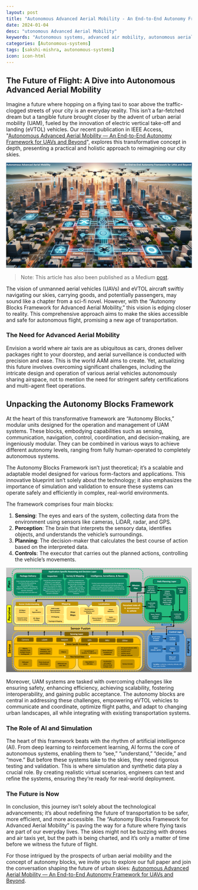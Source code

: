 ```yaml
---
layout: post
title: "Autonomous Advanced Aerial Mobility - An End-to-End Autonomy Framework for UAVs and Beyond."
date: 2024-01-04
desc: "utonomous Advanced Aerial Mobility"
keywords: "Autonomous systems, advanced air mobility, autonomous aerial systems, robotics, unmanned aerial vehicles, urban air mobility, multi-agent fleet operations, certification in aviation"
categories: [Autonomous-systems]
tags: [sakshi-mishra, autonomous-systems]
icon: icon-html
---
```


## The Future of Flight: A Dive into Autonomous Advanced Aerial Mobility

Imagine a future where hopping on a flying taxi to soar above the traffic-clogged streets of your city is an everyday reality. This isn’t a far-fetched dream but a tangible future brought closer by the advent of urban aerial mobility (UAM), fueled by the innovation of electric vertical take-off and landing (eVTOL) vehicles. Our recent publication in IEEE Access, "[Autonomous Advanced Aerial Mobility — An End-to-End Autonomy Framework for UAVs and Beyond](https://ieeexplore.ieee.org/document/10343091)", explores this transformative concept in depth, presenting a practical and holistic approach to reimagining our city skies.

![Skylines Redefined: Navigating the Future with UAVs and Autonomy Blocks](/static/assets/img/blog/AAAM-Mishra-et-al.jpg)

> Note: This article has also been published as a Medium [post](https://medium.com/@Sakshi_Mishra/the-future-of-flight-a-dive-into-autonomous-advanced-aerial-mobility-7e6513084a47).

The vision of unmanned aerial vehicles (UAVs) and eVTOL aircraft swiftly navigating our skies, carrying goods, and potentially passengers, may sound like a chapter from a sci-fi novel. However, with the “Autonomy Blocks Framework for Advanced Aerial Mobility,” this vision is edging closer to reality. This comprehensive approach aims to make the skies accessible and safe for autonomous flight, promising a new age of transportation.

### The Need for Advanced Aerial Mobility

Envision a world where air taxis are as ubiquitous as cars, drones deliver packages right to your doorstep, and aerial surveillance is conducted with precision and ease. This is the world AAM aims to create. Yet, actualizing this future involves overcoming significant challenges, including the intricate design and operation of various aerial vehicles autonomously sharing airspace, not to mention the need for stringent safety certifications and multi-agent fleet operations.

## Unpacking the Autonomy Blocks Framework

At the heart of this transformative framework are “Autonomy Blocks,” modular units designed for the operation and management of UAM systems. These blocks, embodying capabilities such as sensing, communication, navigation, control, coordination, and decision-making, are ingeniously modular. They can be combined in various ways to achieve different autonomy levels, ranging from fully human-operated to completely autonomous systems.

The Autonomy Blocks Framework isn’t just theoretical; it’s a scalable and adaptable model designed for various form-factors and applications. This innovative blueprint isn’t solely about the technology; it also emphasizes the importance of simulation and validation to ensure these systems can operate safely and efficiently in complex, real-world environments.

The framework comprises four main blocks:

1. **Sensing**: The eyes and ears of the system, collecting data from the environment using sensors like cameras, LiDAR, radar, and GPS.
2. **Perception**: The brain that interprets the sensory data, identifies objects, and understands the vehicle’s surroundings.
3. **Planning**: The decision-maker that calculates the best course of action based on the interpreted data.
4. **Controls**: The executor that carries out the planned actions, controlling the vehicle’s movements.

![Autonomy blocks framework for aerial mobility](./images/Diagram-3.png)

Moreover, UAM systems are tasked with overcoming challenges like ensuring safety, enhancing efficiency, achieving scalability, fostering interoperability, and gaining public acceptance. The autonomy blocks are central in addressing these challenges, empowering eVTOL vehicles to communicate and coordinate, optimize flight paths, and adapt to changing urban landscapes, all while integrating with existing transportation systems.

### The Role of AI and Simulation

The heart of this framework beats with the rhythm of artificial intelligence (AI). From deep learning to reinforcement learning, AI forms the core of autonomous systems, enabling them to “see,” “understand,” “decide,” and “move.” But before these systems take to the skies, they need rigorous testing and validation. This is where simulation and synthetic data play a crucial role. By creating realistic virtual scenarios, engineers can test and refine the systems, ensuring they’re ready for real-world deployment.

### The Future is Now

In conclusion, this journey isn’t solely about the technological advancements; it’s about redefining the future of transportation to be safer, more efficient, and more accessible. The “Autonomy Blocks Framework for Advanced Aerial Mobility” is paving the way for a future where flying taxis are part of our everyday lives. The skies might not be buzzing with drones and air taxis yet, but the path is being charted, and it’s only a matter of time before we witness the future of flight.

For those intrigued by the prospects of urban aerial mobility and the concept of autonomy blocks, we invite you to explore our full paper and join the conversation shaping the future of urban skies: [Autonomous Advanced Aerial Mobility — An End-to-End Autonomy Framework for UAVs and Beyond](https://ieeexplore.ieee.org/document/10343091).
